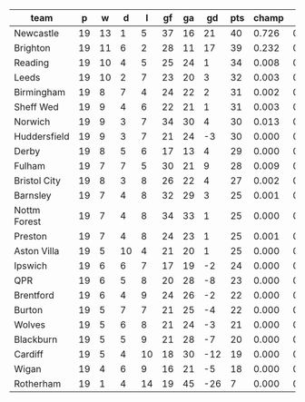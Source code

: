 |     team     | p  | w  | d  | l  | gf | ga | gd  | pts | champ | top2  | top3  | top4  |  5-7  | bot4  | bot3  | bot2  |
|--------------|----|----|----|----|----|----|-----|-----|-------|-------|-------|-------|-------|-------|-------|-------|
| Newcastle    | 19 | 13 |  1 |  5 | 37 | 16 |  21 |  40 | 0.726 | 0.937 | 0.978 | 0.991 | 0.007 | 0.000 | 0.000 | 0.000|
| Brighton     | 19 | 11 |  6 |  2 | 28 | 11 |  17 |  39 | 0.232 | 0.734 | 0.877 | 0.932 | 0.054 | 0.000 | 0.000 | 0.000|
| Reading      | 19 | 10 |  4 |  5 | 25 | 24 |   1 |  34 | 0.008 | 0.057 | 0.186 | 0.315 | 0.300 | 0.001 | 0.000 | 0.000|
| Leeds        | 19 | 10 |  2 |  7 | 23 | 20 |   3 |  32 | 0.003 | 0.032 | 0.114 | 0.207 | 0.282 | 0.004 | 0.002 | 0.000|
| Birmingham   | 19 |  8 |  7 |  4 | 24 | 22 |   2 |  31 | 0.002 | 0.014 | 0.065 | 0.130 | 0.240 | 0.010 | 0.004 | 0.001|
| Sheff Wed    | 19 |  9 |  4 |  6 | 22 | 21 |   1 |  31 | 0.003 | 0.021 | 0.080 | 0.155 | 0.249 | 0.007 | 0.003 | 0.001|
| Norwich      | 19 |  9 |  3 |  7 | 34 | 30 |   4 |  30 | 0.013 | 0.092 | 0.260 | 0.405 | 0.292 | 0.001 | 0.000 | 0.000|
| Huddersfield | 19 |  9 |  3 |  7 | 21 | 24 |  -3 |  30 | 0.000 | 0.008 | 0.035 | 0.073 | 0.163 | 0.025 | 0.011 | 0.002|
| Derby        | 19 |  8 |  5 |  6 | 17 | 13 |   4 |  29 | 0.000 | 0.008 | 0.046 | 0.100 | 0.205 | 0.012 | 0.004 | 0.001|
| Fulham       | 19 |  7 |  7 |  5 | 30 | 21 |   9 |  28 | 0.009 | 0.065 | 0.209 | 0.352 | 0.299 | 0.002 | 0.001 | 0.000|
| Bristol City | 19 |  8 |  3 |  8 | 26 | 22 |   4 |  27 | 0.002 | 0.017 | 0.061 | 0.128 | 0.246 | 0.011 | 0.005 | 0.001|
| Barnsley     | 19 |  7 |  4 |  8 | 32 | 29 |   3 |  25 | 0.001 | 0.007 | 0.031 | 0.073 | 0.158 | 0.033 | 0.015 | 0.006|
| Nottm Forest | 19 |  7 |  4 |  8 | 34 | 33 |   1 |  25 | 0.000 | 0.002 | 0.015 | 0.036 | 0.116 | 0.056 | 0.028 | 0.009|
| Preston      | 19 |  7 |  4 |  8 | 24 | 23 |   1 |  25 | 0.001 | 0.003 | 0.018 | 0.042 | 0.122 | 0.047 | 0.024 | 0.010|
| Aston Villa  | 19 |  5 | 10 |  4 | 21 | 20 |   1 |  25 | 0.000 | 0.003 | 0.016 | 0.037 | 0.123 | 0.053 | 0.027 | 0.008|
| Ipswich      | 19 |  6 |  6 |  7 | 17 | 19 |  -2 |  24 | 0.000 | 0.000 | 0.002 | 0.008 | 0.034 | 0.166 | 0.092 | 0.037|
| QPR          | 19 |  6 |  5 |  8 | 20 | 28 |  -8 |  23 | 0.000 | 0.001 | 0.002 | 0.006 | 0.031 | 0.211 | 0.123 | 0.050|
| Brentford    | 19 |  6 |  4 |  9 | 24 | 26 |  -2 |  22 | 0.000 | 0.000 | 0.002 | 0.005 | 0.031 | 0.211 | 0.127 | 0.051|
| Burton       | 19 |  5 |  7 |  7 | 21 | 25 |  -4 |  22 | 0.000 | 0.000 | 0.001 | 0.003 | 0.020 | 0.260 | 0.165 | 0.076|
| Wolves       | 19 |  5 |  6 |  8 | 21 | 24 |  -3 |  21 | 0.000 | 0.000 | 0.001 | 0.002 | 0.015 | 0.312 | 0.204 | 0.098|
| Blackburn    | 19 |  5 |  5 |  9 | 21 | 28 |  -7 |  20 | 0.000 | 0.000 | 0.000 | 0.001 | 0.008 | 0.438 | 0.303 | 0.155|
| Cardiff      | 19 |  5 |  4 | 10 | 18 | 30 | -12 |  19 | 0.000 | 0.000 | 0.000 | 0.000 | 0.003 | 0.537 | 0.396 | 0.223|
| Wigan        | 19 |  4 |  6 |  9 | 16 | 21 |  -5 |  18 | 0.000 | 0.000 | 0.000 | 0.000 | 0.002 | 0.606 | 0.471 | 0.284|
| Rotherham    | 19 |  1 |  4 | 14 | 19 | 45 | -26 |   7 | 0.000 | 0.000 | 0.000 | 0.000 | 0.000 | 0.998 | 0.994 | 0.987|
